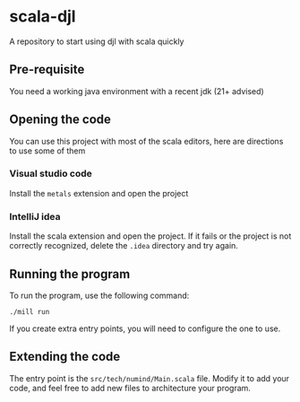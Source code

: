 # scala-djl
A repository to start using djl with scala quickly

## Pre-requisite

You need a working java environment with a recent jdk (21+ advised)

## Opening the code

You can use this project with most of the scala editors, here are directions
to use some of them

### Visual studio code

Install the `metals` extension and open the project

### IntelliJ idea

Install the scala extension and open the project.
If it fails or the project is not correctly recognized,
delete the `.idea` directory and try again.

## Running the program

To run the program, use the following command:

```
./mill run
```

If you create extra entry points, you will need to configure the one to use.

## Extending the code

The entry point is the `src/tech/numind/Main.scala` file. Modify it to add your
code, and feel free to add new files to architecture your program.
